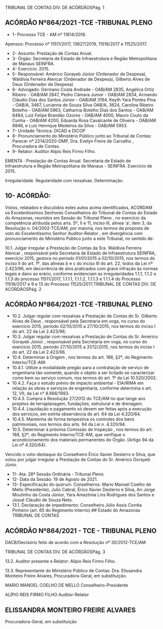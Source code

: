 TRIBUNAL DE CONTAS DIV. DE ACÓRDÃOSPág. 1

## ACÓRDÃO Nº864/2021 -TCE -TRIBUNAL PLENO

- 1- Processo TCE - AM nº 11814/2016.

Apensos: Processo nº  11511/2017, 13627/2019, 11516/2017 e 11525/2017.

- 2- Assunto: Prestação de Contas Anual.
- 3- Órgão: Secretaria de Estado de Infraestrutura e Região Metropolitana de Manaus  SEINFRA.
- 4- Exercício: 2015.
- 5- Responsável: Américo  Gorayeb  Júnior  (Ordenador  de  Despesa),  Waldívia  Ferreira Alencar (Ordenador de Despesa), Gilberto Alves de Deus (Ordenador de Despesa)
- 6- Advogado: Germano Costa Andrade - OAB/AM 2835, Angélica Ortiz Ribeiro - OAB/AM 2847, Pedro Câmara Junior - OAB/AM 2834, Armando Cláudio Dias dos Santos Júnior - OAB/AM 3194, Keyth Yara Pontes Pina - OAB/A, 3467, Lucianna de Souza Silva OAB/A, 3624, Carolina Ribeiro Botelho - OAB/AM 5963, Catharina Botelho Dias dos Santos - OAB/AM 6484, Luiz Felipe Brandão Ozores - OAB/AM 4000, Mauro Couto da Cunha - OAB/AM 4200, Eduarda Rosa Cavalcante de Oliveira - OAB/AM 8846, e Luiz Henrique Medeiros da Silva - OAB/AM 5953.
- 7- Unidade Técnica: DICAD e DICOP
- 8- Pronunciamento  do  Ministério  Público  junto  ao  Tribunal  de  Contas: Parecer  nº 2214/2020-DMP, Dra. Evelyn Freire de Carvalho , Procuradora de Contas.
- 9- Relator: Auditor Alípio Reis Firmo Filho.

EMENTA : Prestação de Contas Anual.  Secretaria de Estado de Infraestrutura e Região Metropolitana de Manaus - SEINFRA. Exercício de 2015.

Irregularidade. Regularidade com ressalvas. Determinação.

## 10-  ACÓRDÃO:

Vistos, relatados e discutidos estes autos acima identificados, ACORDAM os Excelentíssimos Senhores Conselheiros do Tribunal de Contas do Estado do Amazonas, reunidos em Sessão do Tribunal Pleno , no exercício da competência atribuída pelos arts. 5º, II e 11, inciso III, alínea 'a', item 3, da Resolução n. 04/2002-TCE/AM, por maioria, nos termos da proposta de voto do Excelentíssimo Senhor Auditor-Relator ,  em divergência com pronunciamento do Ministério Público junto a este Tribunal, no sentido de:

10.1.  Julgar  irregular a  Prestação  de  Contas  da Sra.  Waldívia  Ferreira Alencar , responsável  pela  Secretaria  de  Estado  de  Infraestrutura  SEINFRA, exercício 2015, gestora no período 01/01/2015 a 02/10/2015, nos termos do inciso II do art. 1º, das alíneas b e c do inciso III do art. 22, todos da Lei nº 2.423/96, em decorrência de atos praticados com grave infração  às  normas  legais  e  dano  ao  erário,  conforme  evidenciam  as irregularidades  1.1.1,  1.1.2  e  1.1.3  do  processo  11511/2017,  1.1.1.1, 1.1.1.2, 1.1.1.3 e 1.1.1.4 do Processo 11516/2017 e 9 e 13 do Processo 11525/2017;TRIBUNAL DE CONTAS DIV. DE ACÓRDÃOSPág. 2

## ACÓRDÃO Nº864/2021 -TCE -TRIBUNAL PLENO

- 10.2.  Julgar  regular  com  ressalvas a  Prestação  de  Contas  do Sr.  Gilberto Alves  de  Deus , responsável  pela  Secretaria  em  voga,  no  curso  do exercício 2015, período 02/10/2015 a 27/10/2015, nos termos do inciso I do art. 22 da Lei 2.423/96;
- 10.3.  Julgar  regular  com ressalvas a  Prestação  de  Contas  do Sr.  Américo Gorayeb  Júnior , responsável  pela  Secretaria  em  voga,  no  curso  do exercício 2015, período 27/10/2015 a 31/12/2015, nos termos do inciso I do art. 22 da Lei 2.423/96.
- 10.4. Determinar à  Origem , nos  termos  do  art.  188,  §2º,  do  Regimento Interno/TCE-AM:
- 10.4.1. Utilize a modalidade pregão para a contratação de serviço de engenharia tão-somente, quando o objeto a ser licitado se caracterizar como bem ou serviço comum, nos termos do art. 1º da Lei 10.520/2002.
- 10.4.2. Faça o estudo prévio de impacto ambiental - EIA/RIMA em relação  às  obras  e  serviços  de  engenharia,  conforme determina o art. 12, VII, da Lei n° 8.666/1993.
- 10.4.3. Cumpra a Resolução 27/2012 do TCE/AM no que tange aos projetos de terraplanagem,  fundações,  estrutural e de drenagem.
- 10.4.4. Liquidação  e  pagamento  só  devem  ser  feitas  após  a execução dos serviços, em estrita observância do art. 64 da Lei 4.320/64.
- 10.4.5. Mantenha  de  forma  tempestiva  os  controles  dos  bens patrimoniais, nos termos dos arts. 94 da Lei n. 4.320/94.
- 10.5.  Determinar à próxima Comissão de Inspeção , nos termos do art. 188, §2º, do Regimento Interno/TCE-AM, que verifique o acondicionamento dos materiais permanentes do Órgão. (Artigo 94 da Lei nº 4.320/64).

Vencido o voto-destaque do Conselheiro Érico Xavier Desterro e Silva,  que votou por julgar irregular a Prestação de Contas do Sr. Américo Gorayeb Júnio.

- 11-  Ata: 28ª Sessão Ordinária - Tribunal Pleno.
- 12-  Data da Sessão: 19 de Agosto de 2021.
- 13-  Especificação do quorum: Conselheiros: Mario Manoel Coelho de Mello (Presidente), Julio Cabral,  Érico Xavier Desterro e Silva, Ari Jorge Moutinho da Costa Júnior, Yara Amazônia Lins Rodrigues dos Santos e Josué Cláudio de Souza Neto.
- 13.1. Declaração de impedimento: Conselheiro Júlio Assis Corrêa Pinheiro (art. 65 do Regimento Interno).## Estado do Amazonas TRIBUNAL DE CONTAS

## ACÓRDÃO Nº864/2021 - TCE - TRIBUNAL PLENO

DACB/Decisório feito de acordo com a Resolução nº 30/2012-TCE/AM

TRIBUNAL DE CONTAS DIV. DE ACÓRDÃOSPág. 3

13.2. Auditor presente e Relator: Alípio Reis Firmo Filho.

13.3. Representante do Ministério Público de Contas: Dra. Elissandra Monteiro Freire Alvares, Procuradora-Geral, em substituição.

MARIO MANOEL COELHO DE MELLO Conselheiro-Presidente

ALÍPIO REIS FIRMO FILHO Auditor-Relator

## ELISSANDRA MONTEIRO FREIRE ALVARES

Procuradora-Geral, em substituição